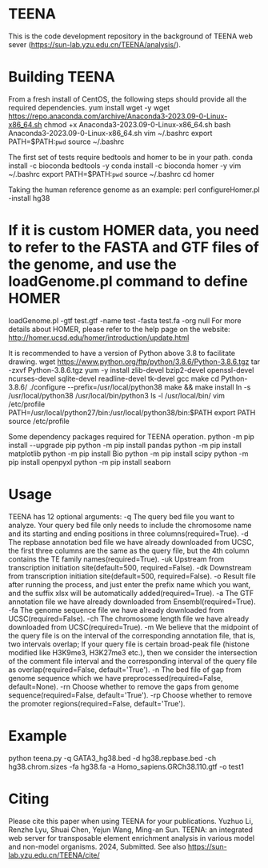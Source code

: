 # TEENA
This is the code development repository in the background of TEENA web sever (https://sun-lab.yzu.edu.cn/TEENA/analysis/).


# Building TEENA

From a fresh install of CentOS, the following steps should provide all the required dependencies.
yum install wget -y
wget https://repo.anaconda.com/archive/Anaconda3-2023.09-0-Linux-x86_64.sh
chmod +x Anaconda3-2023.09-0-Linux-x86_64.sh
bash Anaconda3-2023.09-0-Linux-x86_64.sh
vim ~/.bashrc
export PATH=$PATH:`pwd` 
source ~/.bashrc

The first set of tests require bedtools and homer to be in your path.
conda install -c bioconda bedtools -y
conda install -c bioconda homer -y
vim ~/.bashrc
export PATH=$PATH:`pwd` 
source ~/.bashrc
cd homer

Taking the human reference genome as an example:
perl configureHomer.pl -install hg38
# If it is custom HOMER data, you need to refer to the FASTA and GTF files of the genome, and use the loadGenome.pl command to define HOMER 
loadGenome.pl -gtf test.gtf -name test -fasta test.fa -org null
For more details about HOMER, please refer to the help page on the website: http://homer.ucsd.edu/homer/introduction/update.html

It is recommended to have a version of Python above 3.8 to facilitate drawing.
wget https://www.python.org/ftp/python/3.8.6/Python-3.8.6.tgz
tar -zxvf Python-3.8.6.tgz
yum -y install zlib-devel bzip2-devel openssl-devel ncurses-devel sqlite-devel readline-devel tk-devel gcc make
cd Python-3.8.6/
./configure --prefix=/usr/local/python38
make && make install
ln -s /usr/local/python38 /usr/local/bin/python3
ls -l /usr/local/bin/
vim /etc/profile  
PATH=/usr/local/python27/bin:/usr/local/python38/bin:$PATH
export PATH
source /etc/profile

Some dependency packages required for TEENA operation.
python -m pip install --upgrade pip
python -m pip install pandas
python -m pip install matplotlib
python -m pip install Bio
python -m pip install scipy
python -m pip install openpyxl
python -m pip install seaborn


# Usage
TEENA has 12 optional arguments:
  -q	The query bed file you want to analyze. Your query bed file only needs to include the chromosome name and its starting and ending positions in three columns(required=True).
  -d 	The repbase annotation bed file we have already downloaded from UCSC, the first three columns are the same as the query file, but the 4th column contains the TE family names(required=True).
  -uk 	Upstream from transcription initiation site(default=500, required=False).
  -dk	Downstream from transcription initiation site(default=500, required=False).
  -o 	Result file after running the process, and just enter the prefix name which you want, and the suffix xlsx will be automatically added(required=True).
  -a	The GTF annotation file we have already downloaded from Ensembl(required=True).
  -fa	The genome sequence file we have already downloaded from UCSC(required=False).
  -ch	The chromosome length file we have already downloaded from UCSC(required=True).
  -m	We believe that the midpoint of the query file is on the interval of the corresponding annotation file, that is, two intervals overlap; If your query file is certain broad-peak file (histone modified like H3K9me3, H3K27me3 etc.), then we consider the intersection of the comment file interval and the corresponding interval of the query file as overlap(required=False, default='True').
  -n	The bed file of gap from genome sequence which we have preprocessed(required=False, default=None).
  -rn	Choose whether to remove the gaps from genome sequence(required=False, default='True').
  -rp	Choose whether to remove the promoter regions(required=False, default='True').


# Example
python teena.py -q GATA3_hg38.bed -d hg38.repbase.bed -ch hg38.chrom.sizes -fa hg38.fa -a Homo_sapiens.GRCh38.110.gtf -o test1


# Citing
Please cite this paper when using TEENA for your publications.
Yuzhuo Li, Renzhe Lyu, Shuai Chen, Yejun Wang, Ming-an Sun. TEENA: an integrated web server for transposable element enrichment analysis in various model and non-model organisms. 2024, Submitted.
See also https://sun-lab.yzu.edu.cn/TEENA/cite/
